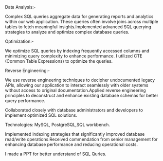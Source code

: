 Data Analysis:- 

Complex SQL queries aggregate data for generating reports and analytics within our web application. These queries often involve joins across multiple tables to fetch meaningful insights.Implemented advanced SQL querying strategies to analyze and optimize complex database queries.

Optimization:-

We optimize SQL queries by indexing frequently accessed columns and minimizing query complexity to enhance performance. I utilized CTE (Common Table Expressions) to optimize the queries.

Reverse Engineering:-

We use reverse engineering techniques to decipher undocumented legacy APIs, allowing our application to interact seamlessly with older systems without access to original documentation.Applied reverse engineering principles to deconstruct and enhance existing database schemas for better query performance.

Collaborated closely with database administrators and developers to implement optimized SQL solutions.

Technologies: MySQL, PostgreSQL,SQL workbench.

Implemented indexing strategies that significantly improved database read/write operations.Received commendation from senior management for enhancing database performance and reducing operational costs.

I made a PPT for better understand of SQL Quries. 
